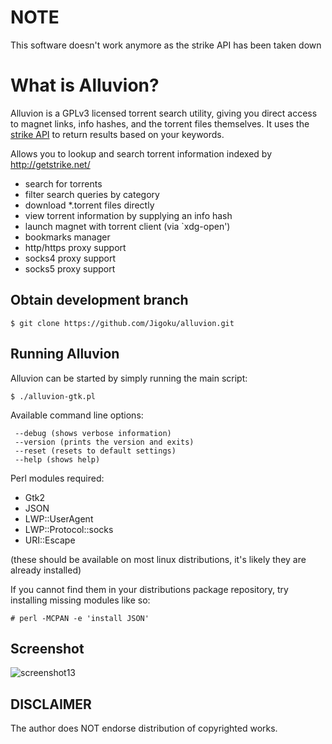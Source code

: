 # NOTE
This software doesn't work anymore as the strike API has been taken down

# What is Alluvion?

Alluvion is a GPLv3 licensed torrent search utility, giving you direct access to magnet links, info hashes, and the torrent files themselves. It uses the [strike API](https://getstrike.net/api/) to return results based on your keywords. 


Allows you to lookup and search torrent information indexed by http://getstrike.net/
* search for torrents
* filter search queries by category
* download *.torrent files directly
* view torrent information by supplying an info hash
* launch magnet with torrent client (via `xdg-open')
* bookmarks manager
* http/https proxy support
* socks4 proxy support
* socks5 proxy support

## Obtain development branch
```
$ git clone https://github.com/Jigoku/alluvion.git
```

## Running Alluvion
Alluvion can be started by simply running the main script:
```
$ ./alluvion-gtk.pl
```

Available command line options:
```
 --debug (shows verbose information)
 --version (prints the version and exits)
 --reset (resets to default settings)
 --help (shows help)
```

Perl modules required:
* Gtk2
* JSON
* LWP::UserAgent
* LWP::Protocol::socks
* URI::Escape

(these should be available on most linux distributions, it's likely they are already installed) 

If you cannot find them in your distributions package repository, try installing missing modules like so:
```
# perl -MCPAN -e 'install JSON'
```

## Screenshot
![screenshot13](https://cloud.githubusercontent.com/assets/1535179/7725147/c775ab7e-feef-11e4-8ed4-aeddeb868077.png)


## DISCLAIMER
The author does NOT endorse distribution of copyrighted works.
